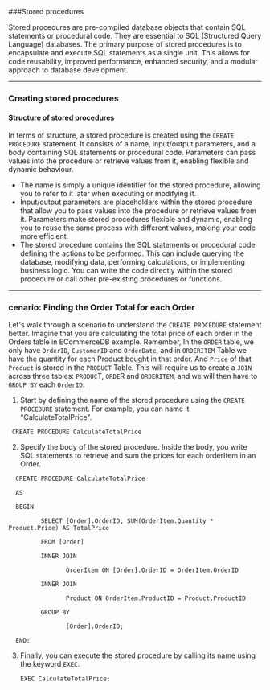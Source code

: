 ###Stored procedures

Stored procedures are pre-compiled database objects that contain SQL statements or procedural code. 
They are essential to SQL (Structured Query Language) databases.
The primary purpose of stored procedures is to encapsulate and execute SQL statements as a single unit. 
This allows for code reusability, improved performance, enhanced security, and a modular approach to database development.

---
### Creating stored procedures
#### Structure of stored procedures

In terms of structure, a stored procedure is created using the `CREATE PROCEDURE` statement. 
It consists of a name, input/output parameters, and a body containing SQL statements or procedural code. 
Parameters can pass values into the procedure or retrieve values from it, enabling flexible and dynamic behaviour.
- The name is simply a unique identifier for the stored procedure, allowing you to refer to it later when executing or modifying it.
- Input/output parameters are placeholders within the stored procedure that allow you to pass values into the procedure or retrieve values from it. Parameters make stored procedures flexible and dynamic, enabling you to reuse the same process with different values, making your code more efficient.
- The stored procedure contains the SQL statements or procedural code defining the actions to be performed. This can include querying the database, modifying data, performing calculations, or implementing business logic. You can write the code directly within the stored procedure or call other pre-existing procedures or functions.
  
---

### cenario: Finding the Order Total for each Order
Let's walk through a scenario to understand the `CREATE PROCEDURE` statement better. 
Imagine that you are calculating the total price of each order in the Orders table in ECommerceDB example. Remember, In the `ORDER` table, we only have `OrderID`, `CustomerID` and `OrderDate`, and in `ORDERITEM` Table we have the quantity for each Product bought in that order. 
And `Price` of that `Product` is stored in the `PRODUCT` Table. This will require us to create a `JOIN` across three tables: `PRODUC`T, `ORDE`R and `ORDERITEM`, and we will then have to `GROUP BY` each `OrderID`.

1. Start by defining the name of the stored procedure using the `CREATE PROCEDURE` statement. For example, you can name it "CalculateTotalPrice".
  ```
   CREATE PROCEDURE CalculateTotalPrice
   ```
2. Specify the body of the stored procedure. Inside the body, you write SQL statements to retrieve and sum the prices for each orderItem in an Order.
  ```
    CREATE PROCEDURE CalculateTotalPrice
    
    AS
    
    BEGIN
    
           SELECT [Order].OrderID, SUM(OrderItem.Quantity * Product.Price) AS TotalPrice
    
           FROM [Order]
    
           INNER JOIN 
    
                  OrderItem ON [Order].OrderID = OrderItem.OrderID
    
           INNER JOIN
    
                  Product ON OrderItem.ProductID = Product.ProductID
    
           GROUP BY
    
                  [Order].OrderID;
    
    END;
  ```
3. Finally, you can execute the stored procedure by calling its name using the keyword `EXEC`.
   ```
   EXEC CalculateTotalPrice;
   ```
 

